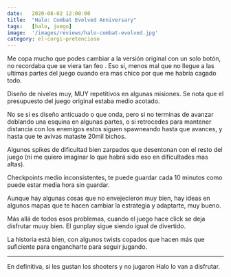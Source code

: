 ```yaml
---
date:   2020-08-02 12:00:00
title:  "Halo: Combat Evolved Anniversary"
tags:   [halo, juego]
image:  '/images/reviews/halo-combat-evolved.jpg'
category: el-corgi-pretencioso
---
```

Me copa mucho que podes cambiar a la versión original con un solo botón, no recordaba que se viera tan feo . Eso si, menos mal que no llegue a las ultimas partes del juego cuando era mas chico por que me habría cagado todo.

Diseño de niveles muy, MUY repetitivos en algunas misiones. Se nota que el presupuesto del juego original estaba medio acotado.

No se si es diseño anticuado o que onda, pero si no terminas de avanzar doblando una esquina en algunas partes, o si retrocedes para mantener distancia con los enemigos estos siguen spawneando hasta que avances, y hasta que te avivas mataste 20mil bichos.

Algunos spikes de dificultad bien zarpados que desentonan con el resto del juego (ni me quiero imaginar lo que habrá sido eso en dificultades mas altas).

Checkpoints medio inconsistentes, te puede guardar cada 10 minutos como puede estar media hora sin guardar.

Aunque hay algunas cosas que no envejecieron muy bien, hay ideas en algunos mapas que te hacen cambiar la estrategia y adaptarte, muy bueno.

Más allá de todos esos problemas, cuando el juego hace click se deja disfrutar muuy bien. El gunplay sigue siendo igual de divertido.

La historia está bien, con algunos twists copados que hacen más que suficiente para engancharte para seguir jugando.

<hr>

En definitiva, si les gustan los shooters y no jugaron Halo lo van a disfrutar.
